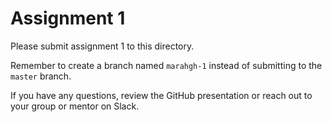 # Assignment 1

Please submit assignment 1 to this directory.

Remember to create a branch named `marahgh-1` 
instead of submitting to the `master` branch.

If you have any questions, review the GitHub presentation or reach
out to your group or mentor on Slack.
